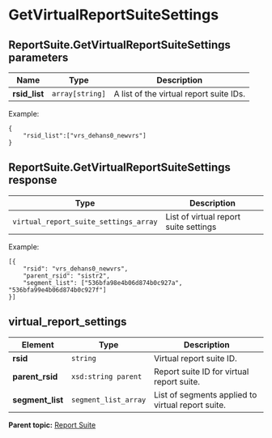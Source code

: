 # GetVirtualReportSuiteSettings

 

## ReportSuite.GetVirtualReportSuiteSettings parameters

|Name|Type|Description|
|----|----|-----------|
| **rsid_list** | `array[string]` | A list of the virtual report suite IDs. |

Example:
```
{
    "rsid_list":["vrs_dehans0_newvrs"]
}
```

## ReportSuite.GetVirtualReportSuiteSettings response

|Type|Description|
|----|-----------|
| `virtual_report_suite_settings_array` | List of virtual report suite settings |

Example:
```
[{
    "rsid": "vrs_dehans0_newvrs",
    "parent_rsid": "sistr2",
    "segment_list": ["536bfa98e4b06d874b0c927a", "536bfa99e4b06d874b0c927f"]
}]
```

## virtual_report_settings

|Element|Type|Description|
|-------|----|-----------|
| **rsid** | `string` | Virtual report suite ID. |
|**parent_rsid** | `xsd:string parent` | Report suite ID for virtual report suite. |
| **segment_list** | `segment_list_array` | List of segments applied to virtual report suite. |

**Parent topic:** [Report Suite](../../methods/report_suite/r_methods_reportsuite.md)

